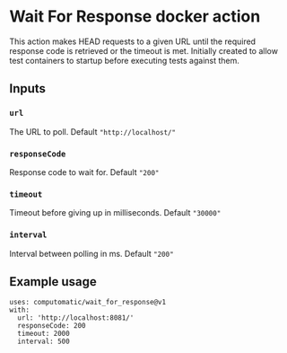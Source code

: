 # Wait For Response docker action

This action makes HEAD requests to a given URL until the required response code is retrieved or the timeout is met. Initially created to allow test containers to startup before executing tests against them.

## Inputs

### `url`

The URL to poll. Default `"http://localhost/"`

### `responseCode`

Response code to wait for. Default `"200"`

### `timeout`

Timeout before giving up in milliseconds. Default `"30000"`

### `interval`

Interval between polling in ms. Default `"200"`

## Example usage

```
uses: computomatic/wait_for_response@v1
with:
  url: 'http://localhost:8081/'
  responseCode: 200
  timeout: 2000
  interval: 500
```
